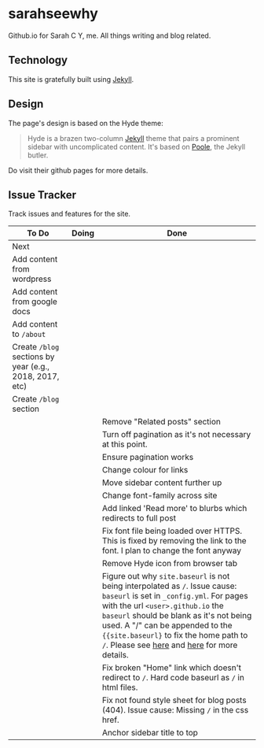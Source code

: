 # sarahseewhy

Github.io for Sarah C Y, me. All things writing and blog related.

## Technology 
This site is gratefully built using [Jekyll](https://jekyllrb.com/docs/github-pages/). 

## Design
The page's design is based on the Hyde theme:

> Hyde is a brazen two-column [Jekyll](http://jekyllrb.com) theme that pairs a prominent sidebar with uncomplicated content. It's based on [Poole](http://getpoole.com), the Jekyll butler.

Do visit their github pages for more details.

## Issue Tracker

Track issues and features for the site.

| To Do | Doing | Done|
|-------|-------|-----|
| Next | | |
| Add content from wordpress | | |
| Add content from google docs | | |
| Add content to `/about`  | | |
| Create `/blog` sections by year (e.g., 2018, 2017, etc) | | |
| Create `/blog` section | | |
|  | | Remove "Related posts" section |
|  | | Turn off pagination as it's not necessary at this point. |
|  | | Ensure pagination works |
|  | | Change colour for links |
|  | | Move sidebar content further up |
|  | | Change font-family across site |
|  | | Add linked 'Read more' to blurbs which redirects to full post |
|  | | Fix font file being loaded over HTTPS. This is fixed by removing the link to the font. I plan to change the font anyway |
|  | | Remove Hyde icon from browser tab |
|  | | Figure out why `site.baseurl` is not being interpolated as `/`. Issue cause: `baseurl` is set in `_config.yml`. For pages with the url `<user>.github.io` the `baseurl` should be blank as it's not being used. A "/" can be appended to the `{{site.baseurl}` to fix the home path to `/`. Please see [here](https://byparker.com/blog/2014/clearing-up-confusion-around-baseurl/) and [here](https://software-carpentry.org/blog/2016/09/we-still-cant-have-nice-things.html) for more details. |
|  | | Fix broken "Home" link which doesn't redirect to `/`. Hard code baseurl as `/` in html files. |
|  | | Fix not found style sheet for blog posts (404). Issue cause: Missing `/` in the css href. |
|  | | Anchor sidebar title to top |





